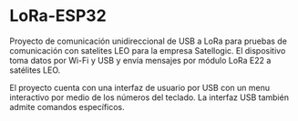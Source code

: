# LoRa-ESP32
Proyecto de comunicación unidireccional de USB a LoRa para pruebas de comunicación con satelites LEO para la empresa Satellogic.
El dispositivo toma datos por Wi-Fi y USB y envía mensajes por módulo LoRa E22 a satélites LEO.

El proyecto cuenta con una interfaz de usuario por USB con un menu interactivo por medio de los números del teclado.
La interfaz USB también admite comandos específicos.